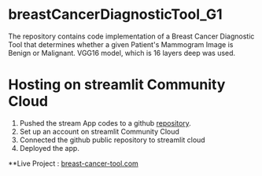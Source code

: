 # breastCancerDiagnosticTool_G1
The repository contains code implementation of a Breast Cancer Diagnostic Tool that determines whether a given Patient's Mammogram Image is Benign or Malignant. VGG16 model, which is 16 layers deep was used.


# Hosting on streamlit Community Cloud

1. Pushed the stream App codes to a github [repository](https://github.com/johnthuo1/breast-cancer-tool).
2. Set up an account on streamlit Community Cloud
3. Connected the github public repository to streamlit cloud
4. Deployed the app.

  **Live Project : [breast-cancer-tool.com](https://johnthuo1-breast-cancer-tool-streamapp-647vh4.streamlit.app/)

